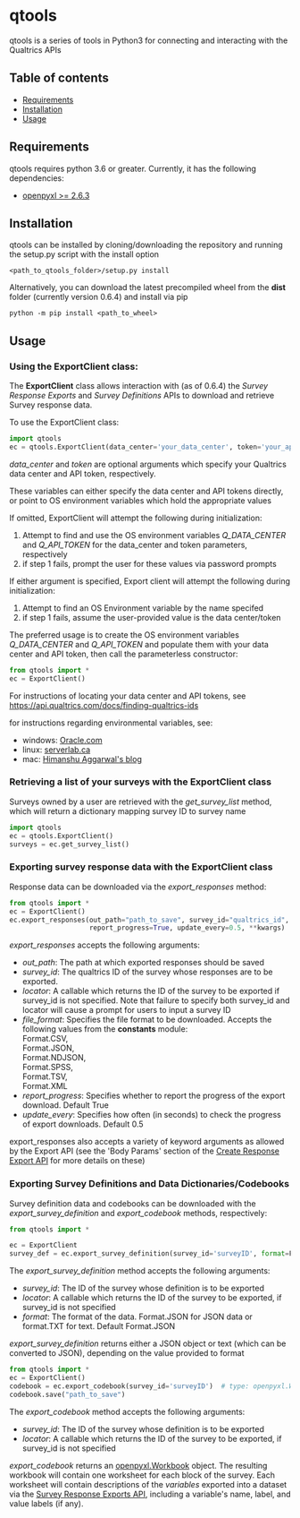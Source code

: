 <h1>qtools</h1>

<p>qtools is a series of tools in Python3 for connecting and interacting with the Qualtrics APIs</p>

<h2>Table of contents</h2>
<ul>
    <li><a href="#requirements">Requirements</a></li>
    <li><a href="#installation">Installation</a></li>
    <li><a href="#usage">Usage</a></li>
</ul>

<a id="requirements"><h2>Requirements</h2></a>
<p>qtools requires python 3.6 or greater. Currently, it has the following dependencies:</p>
<ul>
<li><a href="https://openpyxl.readthedocs.io/en/stable/">openpyxl >= 2.6.3</a></li>
</ul>


<a id="installation"><h2>Installation</h2></a>
<p>qtools can be installed by cloning/downloading the repository and running the setup.py script with the install option</p>
<code>&lt;path_to_qtools_folder&gt;/setup.py install</code>

<p>Alternatively, you can download the latest precompiled wheel from the <b>dist</b> folder (currently version 0.6.4) and install via pip</p>
<code>python -m pip install &lt;path_to_wheel&gt;</code>

<a id="usage"><h2>Usage</h2></a>
<h3>Using the ExportClient class:</h3>
<p>The <b>ExportClient</b> class allows interaction with (as of 0.6.4) the <i>Survey Response Exports</i> and <i>Survey Definitions</i> APIs 
to download and retrieve Survey response data. </p>
<p>To use the ExportClient class:</p>

```python
import qtools
ec = qtools.ExportClient(data_center='your_data_center', token='your_api_token')
```
<p><i>data_center</i> and <i>token</i> are optional arguments which specify your Qualtrics data center and API token, respectively.</p>
<p>These variables can either specify the data center and API tokens directly, or point to OS environment variables which hold the appropriate values</p>
<p>If omitted, ExportClient will attempt the following during initialization:</p>
<ol>
    <li>Attempt to find and use the OS environment variables <i>Q_DATA_CENTER</i> and <i>Q_API_TOKEN</i> 
    for the data_center and token parameters, respectively</li>
    <li>if step 1 fails, prompt the user for these values via password prompts</li>
</ol>

<p>If either argument is specified, Export client will attempt the following during initialization:</p>
<ol>
    <li>Attempt to find an OS Environment variable by the name specifed</li>
    <li>if step 1 fails, assume the user-provided value is the data center/token</li>
</ol>
<p>The preferred usage is to create the OS environment variables <i>Q_DATA_CENTER</i> and
<i>Q_API_TOKEN</i> and populate them with your data center and API token, 
then call the parameterless constructor:</p>

```python
from qtools import *
ec = ExportClient()
```

<p>For instructions of locating your data center and API tokens, see <a href="https://api.qualtrics.com/docs/finding-qualtrics-ids">https://api.qualtrics.com/docs/finding-qualtrics-ids</a></p>
<p>for instructions regarding environmental variables, see:</p>
<ul>
    <li>windows: <a href="https://docs.oracle.com/en/database/oracle/r-enterprise/1.5.1/oread/creating-and-modifying-environment-variables-on-windows.html">Oracle.com</a></li>
    <li>linux: <a href="https://www.serverlab.ca/tutorials/linux/administration-linux/how-to-set-environment-variables-in-linux/">serverlab.ca</a></li>
    <li>mac: <a href="https://medium.com/@himanshuagarwal1395/setting-up-environment-variables-in-macos-sierra-f5978369b255">Himanshu Aggarwal's blog</a></li>
</ul>


<h3>Retrieving a list of your surveys with the ExportClient class</h3>
<p>Surveys owned by a user are retrieved with the <i>get_survey_list</i> method, 
which will return a dictionary mapping survey ID to survey name</p>

```python
import qtools
ec = qtools.ExportClient()
surveys = ec.get_survey_list()
```

<h3>Exporting survey response data with the ExportClient class</h3>
<p>Response data can be downloaded via the <i>export_responses</i> method:</p>

```python
from qtools import *
ec = ExportClient()
ec.export_responses(out_path="path_to_save", survey_id="qualtrics_id", file_format=Format.SPSS, 
                    report_progress=True, update_every=0.5, **kwargs)
```

<p><i>export_responses</i> accepts the following arguments:</p>
<ul>
    <li><i>out_path</i>: The path at which exported responses should be saved</li>
    <li><i>survey_id</i>: The qualtrics ID of the survey whose responses are to be exported.</li>
    <li><i>locator</i>: A callable which returns the ID of the survey to be exported if survey_id is not specified.
    Note that failure to specify both survey_id and locator will cause a prompt for users to input a survey ID</li>
    <li><i>file_format</i>: Specifies the file format to be downloaded. Accepts the following values from the <b>constants</b> module:<br>
    Format.CSV,<br>
    Format.JSON,<br>
    Format.NDJSON,<br>
    Format.SPSS,<br>
    Format.TSV,<br>
    Format.XML<br></li>
    <li><i>report_progress</i>: Specifies whether to report the progress of the export download. Default True</li>
    <li><i>update_every</i>: Specifies how often (in seconds) to check the progress of export downloads. Default 0.5</li>
</ul>

<p>export_responses also accepts a variety of keyword arguments as allowed by the Export API 
(see  the 'Body Params' section of the 
<a href="https://api.qualtrics.com/reference#create-response-export-new">Create Response Export API</a> 
for more details on these)</p>

<h3>Exporting Survey Definitions and Data Dictionaries/Codebooks</h3>
<p>Survey definition data and codebooks can be downloaded with the  <i>export_survey_definition</i> and <i>export_codebook</i> methods, respectively:</p>

```python
from qtools import *

ec = ExportClient
survey_def = ec.export_survey_definition(survey_id='surveyID', format=Format.JSON)
```

<p>The <i>export_survey_definition</i> method accepts the following arguments:</p>
<ul>
    <li><i>survey_id</i>: The ID of the survey whose definition is to be exported</li>
    <li><i>locator</i>: A callable which returns the ID of the survey to be exported, if survey_id is not specified</li>
    <li><i>format</i>: The format of the data. Format.JSON for JSON data or format.TXT for text. Default Format.JSON</li>
</ul>
<p><i>export_survey_definition</i> returns either a JSON object or text (which can be converted to JSON), depending on the value provided to format</p>

```python
from qtools import *
ec = ExportClient()
codebook = ec.export_codebook(survey_id='surveyID')  # type: openpyxl.Workbook
codebook.save("path_to_save")
```

<p>The <i>export_codebook</i> method accepts the following arguments:</p>
<ul>
    <li><i>survey_id</i>: The ID of the survey whose definition is to be exported</li>
    <li><i>locator</i>: A callable which returns the ID of the survey to be exported, if survey_id is not specified</li>
</ul>
<p><i>export_codebook</i> returns an <a href="https://openpyxl.readthedocs.io/en/stable/api/openpyxl.workbook.workbook.html">openpyxl.Workbook</a> object.
The resulting workbook will contain one worksheet for each block of the survey. 
Each worksheet will contain descriptions of the <i>variables</i> exported into a dataset via the <a href="https://api.qualtrics.com/reference#create-response-export-new">Survey Response Exports API</a>,
 including a variable's name, label, and value labels (if any).</p>